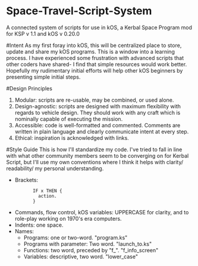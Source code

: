 # Space-Travel-Script-System
A connected system of scripts for use in kOS, a Kerbal Space Program mod
for KSP v 1.1 and kOS v 0.20.0

#Intent
As my first foray into kOS, this will be centralized place to store, update and share my kOS programs. This is a window into a learning process. I have experienced some frustration with advanced scripts that other coders have shared- I find that simple resources would work better. Hopefully my rudimentary initial efforts will help other kOS beginners by presenting simple initial steps.

#Design Principles
1. Modular: scripts are re-usable, may be combined, or used alone.
2. Design-agnostic: scripts are designed with maximum flexibility with regards to vehicle design. They should work with any craft which is nominally capable of executing the mission.
3. Accessible: code is well-formatted and commented. Comments are written in plain language and clearly communicate intent at every step.
4. Ethical: inspiration is acknowledged with links.

#Style Guide
This is how I'll standardize my code. I've tried to fall in line with what other community members seem to be converging on for Kerbal Script, but I'll use my own conventions where I think it helps with clarity/ readability/ my personal understanding.
- Brackets:
```        
          IF x THEN {
            action.
          }
```
- Commands, flow control, kOS variables: UPPERCASE for clarity, and to role-play working on 1970's era computers.
- Indents: one space.
- Names:
  - Programs: one or two-word. "program.ks"
  - Programs with parameter: Two word. "launch_to.ks"
  - Functions: two word, preceded by "f_". "f_info_screen"
  - Variables: descriptive, two word. "lower_case"

